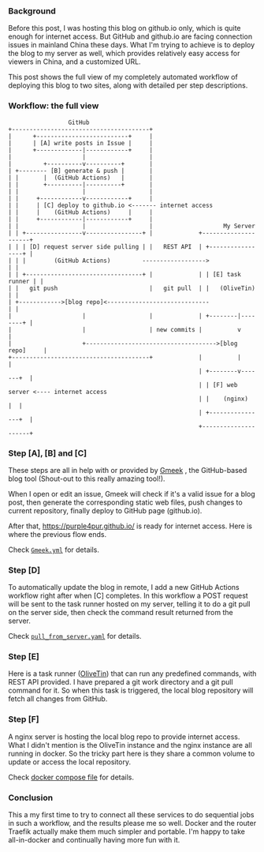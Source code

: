 ### Background

Before this post, I was hosting this blog on github.io only, which is quite enough for internet access. But GitHub and github.io are facing connection issues in mainland China these days. What I'm trying to achieve is to deploy the blog to my server as well, which provides relatively easy access for viewers in China, and a customized URL.

This post shows the full view of my completely automated workflow of deploying this blog to two sites, along with detailed per step descriptions.

### Workflow: the full view

```
                 GitHub
+---------------------------------------+
|      +--------------------------+     |
|      | [A] write posts in Issue |     |
|      +-------------|------------+     |
|                    |                  |
|         +----------v----------+       |
| +-------- [B] generate & push |       |
| |       |  (GitHub Actions)   |       |
| |       +----------|----------+       |
| |                  |                  |
| |     +------------v------------+     |
| |     | [C] deploy to github.io <------- internet access
| |     |    (GitHub Actions)     |     |
| |     +------------|------------+     |
| |                  |                  |                    My Server
| | +----------------v----------------+ |             +---------------------+
| | | [D] request server side pulling | |   REST API  | +-----------------+ |
| | |        (GitHub Actions)         ------------------>                 | |
| | +---------------------------------+ |             | | [E] task runner | |
| |   git push                          |   git pull  | |   (OliveTin)    | |
| +------------>[blog repo]<-----------------------------                 | |
|                    |                  |             | +--------|--------+ |
|                    |                  | new commits |          v          |
|                    +------------------------------------->[blog repo]     |
+---------------------------------------+             |          |          |
                                                      | +--------v-------+  |
                                                      | | [F] web server <---- internet access
                                                      | |    (nginx)     |  |
                                                      | +----------------+  |
                                                      +---------------------+
```

### Step [A], [B] and [C]

These steps are all in help with or provided by [Gmeek](https://github.com/Meekdai/Gmeek) , the GitHub-based blog tool (Shout-out to this really amazing tool!).

When I open or edit an issue, Gmeek will check if it's a valid issue for a blog post, then generate the corresponding static web files, push changes to current repository, finally deploy to GitHub page (github.io).

After that, <https://purple4pur.github.io/> is ready for internet access. Here is where the previous flow ends.

Check [`Gmeek.yml`](https://github.com/purple4pur/purple4pur.github.io/blob/main/.github/workflows/Gmeek.yml) for details.

### Step [D]

To automatically update the blog in remote, I add a new GitHub Actions workflow right after when [C] completes. In this workflow a POST request will be sent to the task runner hosted on my server, telling it to do a git pull on the server side, then check the command result returned from the server.

Check [`pull_from_server.yaml`](https://github.com/purple4pur/purple4pur.github.io/blob/main/.github/workflows/pull_from_server.yaml) for details.

### Step [E]

Here is a task runner ([OliveTin](https://github.com/OliveTin/OliveTin)) that can run any predefined commands, with REST API provided. I have prepared a git work directory and a git pull command for it. So when this task is triggered, the local blog repository will fetch all changes from GitHub.

### Step [F]

A nginx server is hosting the local blog repo to provide internet access. What I didn't mention is the OliveTin instance and the nginx instance are all running in docker. So the tricky part here is they share a common volume to update or access the local repository.

Check [docker compose file](https://github.com/purple4pur/docker_compose/tree/master/blog) for details.

### Conclusion

This a my first time to try to connect all these services to do sequential jobs in such a workflow, and the results please me so well. Docker and the router Traefik actually make them much simpler and portable. I'm happy to take all-in-docker and continually having more fun with it.